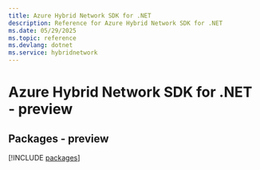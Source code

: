 ```yaml
---
title: Azure Hybrid Network SDK for .NET
description: Reference for Azure Hybrid Network SDK for .NET
ms.date: 05/29/2025
ms.topic: reference
ms.devlang: dotnet
ms.service: hybridnetwork
---
```

# Azure Hybrid Network SDK for .NET - preview
## Packages - preview
[!INCLUDE [packages](hybrid-network-index.md)]